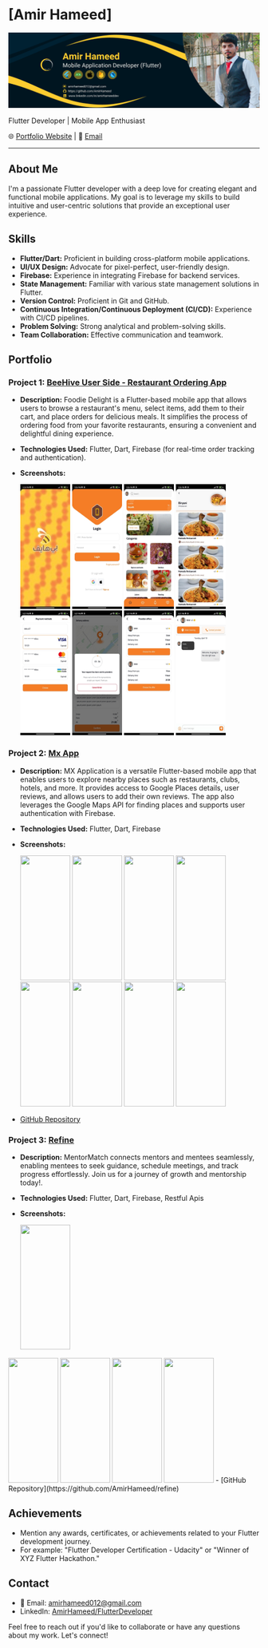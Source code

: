 # [Amir Hameed]
![Screenshot1](https://github.com/AmirHameed/beehive/blob/main/assets/Navy%20Modern%20Marketing%20Expert%20LinkedIn%20Banner.png)

Flutter Developer | Mobile App Enthusiast

🌐 [Portfolio Website](https://www.yourwebsite.com) | 📧 [Email](mailto:amirhameed012@gmail.com)

---

## About Me

I'm a passionate Flutter developer with a deep love for creating elegant and functional mobile applications. My goal is to leverage my skills to build intuitive and user-centric solutions that provide an exceptional user experience.

## Skills

- **Flutter/Dart:** Proficient in building cross-platform mobile applications.
- **UI/UX Design:** Advocate for pixel-perfect, user-friendly design.
- **Firebase:** Experience in integrating Firebase for backend services.
- **State Management:** Familiar with various state management solutions in Flutter.
- **Version Control:** Proficient in Git and GitHub.
- **Continuous Integration/Continuous Deployment (CI/CD):** Experience with CI/CD pipelines.
- **Problem Solving:** Strong analytical and problem-solving skills.
- **Team Collaboration:** Effective communication and teamwork.

## Portfolio

### Project 1: [BeeHive User Side - Restaurant Ordering App](https://github.com/AmirHameed/beehive)

- **Description:** Foodie Delight is a Flutter-based mobile app that allows users to browse a restaurant's menu, select items, add them to their cart, and place orders for delicious meals. It simplifies the process of ordering food from your favorite restaurants, ensuring a convenient and delightful dining experience.

- **Technologies Used:** Flutter, Dart, Firebase (for real-time order tracking and authentication).

- **Screenshots:**

  <img src="https://github.com/AmirHameed/beehive/blob/main/assets/Screenshot_2023-10-04-15-26-08-552_com.appforce.beehive-2.jpg" width="100" height="250">
  <img src="https://github.com/AmirHameed/beehive/blob/main/assets/Screenshot_2023-10-04-15-26-14-124_com.appforce.beehive.jpg" width="100" height="250">
    <img src="https://github.com/AmirHameed/beehive/blob/main/assets/Screenshot_2023-10-04-15-26-22-626_com.appforce.beehive.jpg" width="100" height="250">
  <img src="https://github.com/AmirHameed/beehive/blob/main/assets/Screenshot_2023-10-04-15-26-39-879_com.appforce.beehive.jpg" width="100" height="250">
  <img src="https://github.com/AmirHameed/beehive/blob/main/assets/Screenshot_2023-10-04-15-27-15-610_com.appforce.beehive.jpg" width="100" height="250">
  <img src="https://github.com/AmirHameed/beehive/blob/main/assets/Screenshot_2023-10-04-15-27-25-975_com.appforce.beehive.jpg" width="100" height="250">
  <img src="https://github.com/AmirHameed/beehive/blob/main/assets/Screenshot_2023-10-04-15-27-30-458_com.appforce.beehive.jpg" width="100" height="250">
  <img src="https://github.com/AmirHameed/beehive/blob/main/assets/Screenshot_2023-10-04-15-27-46-592_com.appforce.beehive.jpg" width="100" height="250">


### Project 2: [Mx App](https://github.com/AmirHameed/mx)

- **Description:** MX Application is a versatile Flutter-based mobile app that enables users to explore nearby places such as restaurants, clubs, hotels, and more. It provides access to Google Places details, user reviews, and allows users to add their own reviews. The app also leverages the Google Maps API for finding places and supports user authentication with Firebase.

- **Technologies Used:** Flutter, Dart, Firebase
  
- **Screenshots:**

  <img src="https://github.com/AmirHameed/mx/blob/main/assets/1%20Splash.jpg" width="100" height="250">
  <img src="https://github.com/AmirHameed/mx/blob/main/assets/3%20Service%20Availability.jpg" width="100" height="250">
  <img src="https://github.com/AmirHameed/mx/blob/main/assets/6.%20Home.jpg" width="100" height="250">
  <img src="https://github.com/AmirHameed/mx/blob/main/assets/7.%20Detail.jpg" width="100" height="250">
  <img src="https://github.com/AmirHameed/mx/blob/main/assets/10%20Explore.jpg" width="100" height="250">
  <img src="https://github.com/AmirHameed/mx/blob/main/assets/11%20People%20and%20Heatmap.jpg" width="100" height="250">
  <img src="https://github.com/AmirHameed/mx/blob/main/assets/13%20Business%20Detail.jpg" width="100" height="250">
  <img src="https://github.com/AmirHameed/mx/blob/main/assets/15%20Categories.jpg" width="100" height="250">
- [GitHub Repository](https://github.com/AmirHameed/mx)

### Project 3: [Refine](https://github.com/AmirHameed/refine)

- **Description:** MentorMatch connects mentors and mentees seamlessly, enabling mentees to seek guidance, schedule meetings, and track progress effortlessly. Join us for a journey of growth and mentorship today!.

- **Technologies Used:** Flutter, Dart, Firebase, Restful Apis
  
- **Screenshots:**

  <img src="https://github.com/AmirHameed/refine/blob/main/assets/1.%20Splash.jpg" width="100" height="250">
<img src="https://github.com/AmirHameed/refine/blob/main/assets/2.%20Login.jpg" width="100" height="250">
<img src="https://github.com/AmirHameed/refine/blob/main/assets/6.%20Home.jpg" width="100" height="250">
<img src="https://github.com/AmirHameed/refine/blob/main/assets/7.%20Detail.jpg" width="100" height="250">
<img src="https://github.com/AmirHameed/refine/blob/main/assets/16.%20Mentor%20Profile.jpg" width="100" height="250">
- [GitHub Repository](https://github.com/AmirHameed/refine)

## Achievements

- Mention any awards, certificates, or achievements related to your Flutter development journey.
- For example: "Flutter Developer Certification - Udacity" or "Winner of XYZ Flutter Hackathon."

## Contact

- 📧 Email: amirhameed012@gmail.com
- LinkedIn: [AmirHameed/FlutterDeveloper](https://www.linkedin.com/in/amir-hameed-035452146/)

Feel free to reach out if you'd like to collaborate or have any questions about my work. Let's connect!
